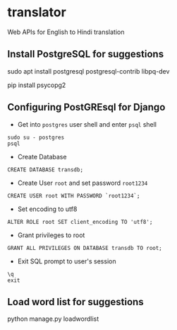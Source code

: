 # translator
Web APIs for English to Hindi translation

## Install PostgreSQL for suggestions
sudo apt install postgresql postgresql-contrib libpq-dev

pip install psycopg2

## Configuring PostGREsql for Django

* Get into `postgres` user shell and enter `psql` shell
```
sudo su - postgres
psql
```

* Create Database

```
CREATE DATABASE transdb;
```

* Create User `root` and set password `root1234`

```
CREATE USER root WITH PASSWORD `root1234`;
```

* Set encoding to utf8

```
ALTER ROLE root SET client_encoding TO 'utf8';
```

* Grant privileges to root

```
GRANT ALL PRIVILEGES ON DATABASE transdb TO root;
```

* Exit SQL prompt to user's session

```
\q
exit
```

## Load word list for suggestions

python manage.py loadwordlist

 

